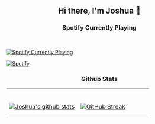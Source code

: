 ## <p align="center"> Hi there, I'm Joshua 👋 </p>

### <p align="center"> Spotify Currently Playing </p>

<br>

<p align="center">

<a href="https://google.com" target="_blank"><img src="https://novatorem-sigma-vert.vercel.app/api/spotify?background_color=333&border_color=ffffff" alt="Spotify Currently Playing"></a>

[![Spotify](https://novatorem-sigma-vert.vercel.app/api/spotify?background_color=333&border_color=ffffff)](https://open.spotify.com/user/joshthekid234)

</p>

### <p align="center"> Github Stats </p>
<table width="100%"> 
  <tr>
  <td width="50%">
      
&nbsp; <br> [![Joshua's github stats](https://github-readme-stats-joshuanoakes1.vercel.app/api?username=joshua-noakes1&show_icons=true&theme=radical)](https://github.com/joshua-noakes1?tab=repositories)

  </td>
  <td width="50%">

<br> [![GitHub Streak](https://github-readme-streak-stats.herokuapp.com?user=joshua-noakes1&theme=radical)](https://github.com/joshua-noakes1?tab=repositories)

</p>
  </td>
  </table>
